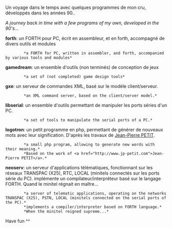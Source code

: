 Un voyage dans le temps avec quelques programmes de mon cru, développés dans les années 90..

*A journey back in time with a few programs of my own, developed in the 90's...*


__forth__:      un FORTH pour PC, écrit en assembleur, et en forth, accompagné de divers outils et modules

            *a FORTH for PC, written in assembler, and forth, accompanied by various tools and modules*


__gamedream__:  un ensemble d'outils (non terminés) de conception de jeux

            *a set of (not completed) game design tools*


__gxe__:        un serveur de commandes XML, basé sur le modèle client/serveur.

            *an XML command server, based on the client/server model.*


__libserial__:  un ensemble d'outils permettant de manipuler les ports séries d'un PC.

            *a set of tools to manipulate the serial ports of a PC.*


__logotron__:   un petit programme en php, permettant de générer de nouveaux mots avec leur signification.
            D'après les travaux de <a href="http://www.jp-petit.com">Jean-Pierre PETIT</a>.

            *a small php program, allowing to generate new words with their meaning.*
            *Based on the work of <a href="http://www.jp-petit.com">Jean-Pierre PETIT</a>.*


__neoserv__:    un serveur d'applications télématiques, fonctionnant sur les réseaux TRANSPAC (X25), RTC, LOCAL (minitels connectés sur les ports série du PC).
            implémente un compilateur/interpréteur basé sur le langage FORTH.
            Quand le minitel régnait en maître...

            *a server of telematic applications, operating on the networks TRANSPAC (X25), PSTN, LOCAL (minitels connected on the serial ports of the PC).*
            *implements a compiler/interpreter based on FORTH language.*
            *When the minitel reigned supreme...*


Have fun ^^
